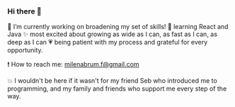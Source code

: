 ### Hi there 👋

🔭 I’m currently working on broadening my set of skills!
🌱 learning React and Java
✨ most excited about growing as wide as I can, as fast as I can, as deep as I can
:heartpulse: being patient with my process and grateful for every opportunity.  
  
:exclamation: How to reach me: milenabrum.f@gmail.com  
  
:boom: I wouldn't be here if it wasn't for my friend Seb who introduced me to programming, and my family and friends who support me every step of the way.

<!--
**milebrum/milebrum** is a ✨ _special_ ✨ repository because its `README.md` (this file) appears on your GitHub profile.

Here are some ideas to get you started:

- 🔭 I’m currently working on ...
- 🌱 I’m currently learning ...
- 👯 I’m looking to collaborate on ...
- 🤔 I’m looking for help with ...
- 💬 Ask me about ...
- 📫 How to reach me: ...
- 😄 Pronouns: ...
- ⚡ Fun fact: ...
-->
